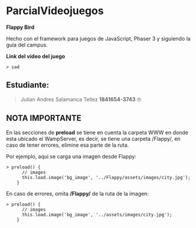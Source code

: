 ﻿# ParcialVideojuegos
__Flappy Bird__ 

Hecho con el framework para juegos de JavaScript, Phaser 3 y siguiendo la guía del campus. 

__Link del video del juego__
```
> sad
```
## Estudiante:
> Julian Andres Salamanca Tellez __1841654-3743__ 🤓

## NOTA IMPORTANTE
En las secciones de __preload__ se tiene en cuenta la carpeta WWW en donde esta ubicado el WampServer, es decir, se tiene una carpeta /Flappy/, en caso de tener errores, elimine esa parte de la ruta. 

Por ejemplo, aqui se carga una imagen desde Flappy: 

```
> preload() {
      // images
      this.load.image('bg_image', '../Flappy/assets/images/city.jpg');
    }
```

En caso de errores, omita __/Flappy/__ de la ruta de la imagen: 

```
> preload() {
      // images
      this.load.image('bg_image', '../assets/images/city.jpg');
    }
```
